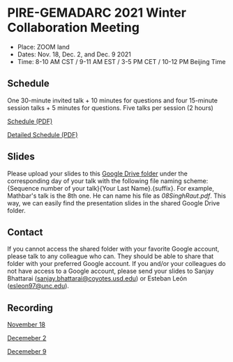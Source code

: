 # PIRE-GEMADARC 2021 Winter Collaboration Meeting

- Place: ZOOM land
- Dates: Nov. 18, Dec. 2, and Dec. 9 2021
- Time: 8-10 AM CST / 9-11 AM EST / 3-5 PM CET / 10-12 PM Beijing Time

## Schedule

One 30-minute invited talk + 10 minutes for questions and four 15-minute session talks + 5 minutes for questions.
Five talks per session (2 hours)

[Schedule (PDF)](https://drive.google.com/file/d/1R-H-2E0XaRkka8z6WRMsCaFzetf2SvJ8/view?usp=sharing)

[Detailed Schedule (PDF)](https://drive.google.com/file/d/1eYLIIZHlD7Q5A0eMFrjg6EZX9ICqRN0D/view?usp=sharing)

## Slides

Please upload your slides to this [Google Drive folder](https://drive.google.com/drive/folders/1I2yQfuuc4_6dPu5WBeAM2q7LfOPbDOks?usp=sharing) under the corresponding day of your talk with the following file naming scheme: {Sequence number of your talk}{Your Last Name}.{suffix}. For example, Mathbar's talk is the 8th one. He can name his file as *08SinghRaut.pdf*. This way, we can easily find the presentation slides in the shared Google Drive folder.

## Contact

If you cannot access the shared folder with your favorite Google account, please talk to any colleague who can. They should be able to share that folder with your preferred Google account. If you and/or your colleagues do not have access to a Google account, please send your slides to Sanjay Bhattarai (sanjay.bhattarai@coyotes.usd.edu) or Esteban León (esleon97@unc.edu). 

## Recording

[November 18](https://drive.google.com/file/d/1juzu6KJcUimaFvOIpmnghC1n-RiGU2Kb/view?usp=sharing)

[Decemeber 2](https://drive.google.com/file/d/1M7XseIkciY9TOpUX2JHYKaxb8crt0pwf/view?usp=sharing)

[Decemeber 9](https://drive.google.com/file/d/14HuHb-XBkMt40g6HdoWHD165jyqvqqgm/view?usp=sharing)
